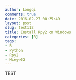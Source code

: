 ```yaml
---
author: Longqi
comments: true
date: 2016-02-27 00:35:49
layout: post
slug: test112
title: Install Rpy2 on Windows
categories: [R]
tags:
- R
- Python
- Rpy2
- Mingw32
---
```


TEST
